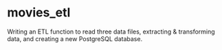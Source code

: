 # movies_etl

Writing an ETL function to read three data files, extracting & transforming data, and creating a new PostgreSQL database. 

